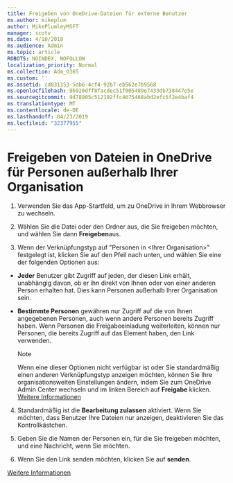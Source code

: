 ```yaml
---
title: Freigeben von OneDrive-Dateien für externe Benutzer
ms.author: mikeplum
author: MikePlumleyMSFT
manager: scotv
ms.date: 4/10/2018
ms.audience: Admin
ms.topic: article
ROBOTS: NOINDEX, NOFOLLOW
localization_priority: Normal
ms.collection: Adm_O365
ms.custom: ''
ms.assetid: cd031153-5db6-4cf4-92b7-eb562e7b9568
ms.openlocfilehash: 9b920dff8facdec51f005489e7433db738447e5e
ms.sourcegitcommit: 9d78905c512192ffc4675468abd2efc5f2e4baf4
ms.translationtype: MT
ms.contentlocale: de-DE
ms.lasthandoff: 04/23/2019
ms.locfileid: "32377955"
---
```

# <a name="share-files-in-onedrive-with-people-outside-your-organization"></a>Freigeben von Dateien in OneDrive für Personen außerhalb Ihrer Organisation

1. Verwenden Sie das App-Startfeld, um zu OneDrive in Ihrem Webbrowser zu wechseln. 
    
2. Wählen Sie die Datei oder den Ordner aus, die Sie freigeben möchten, und wählen Sie dann **Freigeben**aus. 
    
3. Wenn der Verknüpfungstyp auf "Personen in \<Ihrer Organisation\>" festgelegt ist, klicken Sie auf den Pfeil nach unten, und wählen Sie eine der folgenden Optionen aus: 
    
  - **Jeder** Benutzer gibt Zugriff auf jeden, der diesen Link erhält, unabhängig davon, ob er ihn direkt von Ihnen oder von einer anderen Person erhalten hat. Dies kann Personen außerhalb Ihrer Organisation sein. 
    
  - **Bestimmte Personen** gewähren nur Zugriff auf die von Ihnen angegebenen Personen, auch wenn andere Personen bereits Zugriff haben. Wenn Personen die Freigabeeinladung weiterleiten, können nur Personen, die bereits Zugriff auf das Element haben, den Link verwenden. 
    
    > [!NOTE]
    > Wenn eine dieser Optionen nicht verfügbar ist oder Sie standardmäßig einen anderen Verknüpfungstyp anzeigen möchten, können Sie Ihre organisationsweiten Einstellungen ändern, indem Sie zum OneDrive Admin Center wechseln und im linken Bereich auf **Freigabe** klicken. [Weitere Informationen](https://go.microsoft.com/fwlink/?linkid=871961)
  
4. Standardmäßig ist die **Bearbeitung zulassen** aktiviert. Wenn Sie möchten, dass Benutzer Ihre Dateien nur anzeigen, deaktivieren Sie das Kontrollkästchen. 
    
5. Geben Sie die Namen der Personen ein, für die Sie freigeben möchten, und eine Nachricht, wenn Sie möchten.
    
6. Wenn Sie den Link senden möchten, klicken Sie auf **senden**. 
    
[Weitere Informationen](https://go.microsoft.com/fwlink/?linkid=871861)
  


